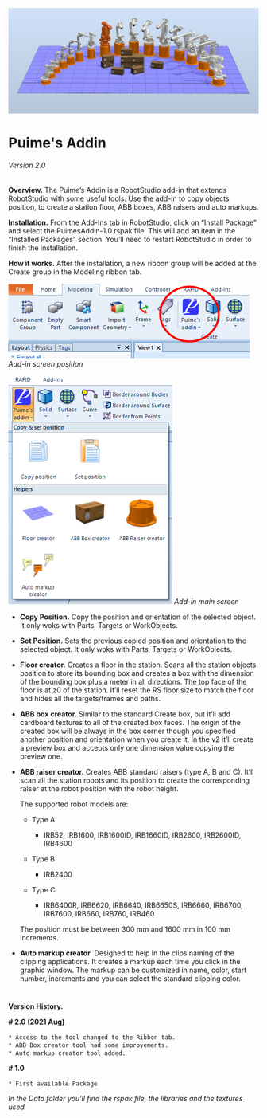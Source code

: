  ![Add-in](https://github.com/SergioPuimeABB/Puime-s_Addin/blob/master/Puime's_Addin/Screenshots/000.png)
# Puime's Addin
###### Version 2.0


**Overview.**
The Puime’s Addin is a RobotStudio add-in that extends RobotStudio with some useful tools. Use the add-in to copy objects position, to create a station floor, ABB boxes, ABB raisers and auto markups.

**Installation.**
From the Add-Ins tab in RobotStudio, click on “Install Package” and select the PuimesAddin-1.0.rspak file. This will add an item in the “Installed Packages” section. You’ll need to restart RobotStudio in order to finish the installation.

**How it works.**
After the installation, a new ribbon group will be added at the Create group in the Modeling ribbon tab.





![Add-in screen position](https://github.com/SergioPuimeABB/Puime-s_Addin/blob/master/Puime's_Addin/Screenshots/01.png)
*Add-in screen position*




![Add-in main screen](https://github.com/SergioPuimeABB/Puime-s_Addin/blob/master/Puime's_Addin/Screenshots/02.png)
*Add-in main screen*



* **Copy Position.** Copy the position and orientation of the selected object. It only woks with Parts, Targets or WorkObjects.

* **Set Position.** Sets the previous copied position and orientation to the selected object. It only woks with Parts, Targets or WorkObjects.

* **Floor creator.** Creates a floor in the station. Scans all the station objects position to store its bounding box and creates a box with the dimension of the bounding box plus a meter in all directions. The top face of the floor is at z0 of the station. 
It’ll reset the RS floor size to match the floor and hides all the targets/frames and paths.

* **ABB box creator.** Similar to the standard Create box, but it’ll add cardboard textures to all of the created box faces. The origin of the created box will be always in the box corner though you specified another position and orientation when you create it. In the v2 it’ll create a preview box and accepts only one dimension value copying the preview one. 

* **ABB raiser creator.** Creates ABB standard raisers (type A, B and C). It’ll scan all the station robots and its position to create the corresponding raiser at the robot position with the robot height.

	The supported robot models are:
	- Type A
	  - IRB52, IRB1600, IRB1600ID, IRB1660ID, IRB2600, IRB2600ID, IRB4600

	- Type B
	  - IRB2400

	- Type C
	  - IRB6400R, IRB6620, IRB6640, IRB6650S, IRB6660, IRB6700, IRB7600, IRB660, IRB760, IRB460

	The position must be between 300 mm and 1600 mm in 100 mm increments.
 
* **Auto markup creator.** Designed to help in the clips naming of the clipping applications. It creates a markup each time you click in the graphic window. The markup can be customized in name, color, start number, increments and you can select the standard clipping color.

 
# 

**Version History.**

**# 2.0 (2021 Aug)**

	* Access to the tool changed to the Ribbon tab.
	* ABB Box creator tool had some improvements.
	* Auto markup creator tool added.

**# 1.0**

	* First available Package
 
 
 
*In the Data folder you'll find the rspak file, the libraries and the textures used.*
